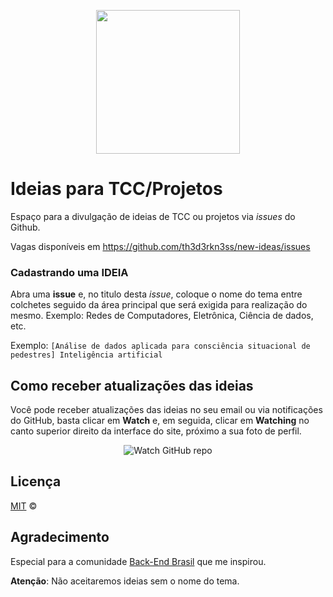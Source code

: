 <p align="center">
  <img src="https://miro.medium.com/max/1838/1*ATVm5uCixG7ntr40XlQbrg.jpeg" alt="" width="230" />
</p>

# Ideias para TCC/Projetos

Espaço para a divulgação de ideias de TCC ou projetos via _issues_ do Github.

Vagas disponíveis em https://github.com/th3d3rkn3ss/new-ideas/issues


### Cadastrando uma IDEIA

Abra uma **issue** e, no titulo desta _issue_, coloque o nome do tema entre colchetes seguido da área principal que será exigida para realização do mesmo. Exemplo: Redes de Computadores, Eletrônica, Ciência de dados, etc.

Exemplo: `[Análise de dados aplicada para consciência situacional de pedestres] Inteligência artificial `


## Como receber atualizações das ideias

Você pode receber atualizações das ideias no seu email ou via notificações do GitHub, basta clicar em **Watch** e, em seguida, clicar em **Watching** no canto superior direito da interface do site, próximo a sua foto de perfil.

<p align="center">
  <img src="http://s31.postimg.org/nt5f6bbff/watch_github_forum.png" alt="Watch GitHub repo"/>
</p>

## Licença

[MIT](/LICENSE) &copy;


## Agradecimento

Especial para a comunidade [Back-End Brasil](https://github.com/backend-br) que me inspirou.




**Atenção**: Não aceitaremos ideias sem o nome do tema.
